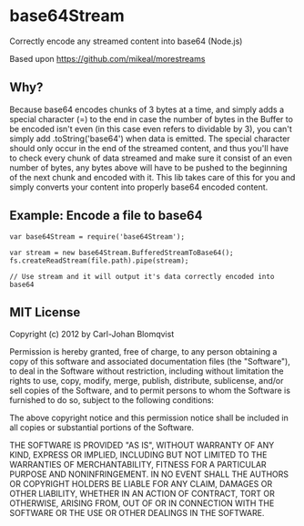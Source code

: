 base64Stream
============

Correctly encode any streamed content into base64 (Node.js)

Based upon https://github.com/mikeal/morestreams

## Why?

Because base64 encodes chunks of 3 bytes at a time, and simply adds a special character (=) to the end in case the number of bytes in the Buffer to be encoded isn't even (in this case even refers to dividable by 3), you can't simply add .toString('base64') when data is emitted. The special character should only occur in the end of the streamed content, and thus you'll have to check every chunk of data streamed and make sure it consist of an even number of bytes, any bytes above will have to be pushed to the beginning of the next chunk and encoded with it. This lib takes care of this for you and simply converts your content into properly base64 encoded content.

## Example: Encode a file to base64
```
var base64Stream = require('base64Stream');

var stream = new base64Stream.BufferedStreamToBase64();
fs.createReadStream(file.path).pipe(stream);

// Use stream and it will output it's data correctly encoded into base64
```

## MIT License
Copyright (c) 2012 by Carl-Johan Blomqvist

Permission is hereby granted, free of charge, to any person obtaining a copy
of this software and associated documentation files (the "Software"), to deal
in the Software without restriction, including without limitation the rights
to use, copy, modify, merge, publish, distribute, sublicense, and/or sell
copies of the Software, and to permit persons to whom the Software is
furnished to do so, subject to the following conditions:

The above copyright notice and this permission notice shall be included in
all copies or substantial portions of the Software.

THE SOFTWARE IS PROVIDED "AS IS", WITHOUT WARRANTY OF ANY KIND, EXPRESS OR
IMPLIED, INCLUDING BUT NOT LIMITED TO THE WARRANTIES OF MERCHANTABILITY,
FITNESS FOR A PARTICULAR PURPOSE AND NONINFRINGEMENT. IN NO EVENT SHALL THE
AUTHORS OR COPYRIGHT HOLDERS BE LIABLE FOR ANY CLAIM, DAMAGES OR OTHER
LIABILITY, WHETHER IN AN ACTION OF CONTRACT, TORT OR OTHERWISE, ARISING FROM,
OUT OF OR IN CONNECTION WITH THE SOFTWARE OR THE USE OR OTHER DEALINGS IN
THE SOFTWARE.